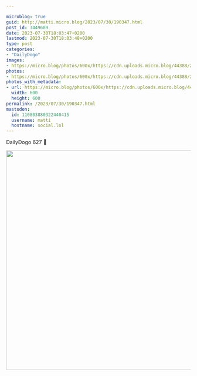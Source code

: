 ```yaml
---

microblog: true
guid: http://matti.micro.blog/2023/07/30/190347.html
post_id: 3449689
date: 2023-07-30T18:03:47+0200
lastmod: 2023-07-30T18:03:48+0200
type: post
categories:
- "DailyDogo"
images:
- https://micro.blog/photos/600x/https://cdn.uploads.micro.blog/44388/2023/6eb097e514f54cf2a6f0b76e60813cfa.jpg
photos:
- https://micro.blog/photos/600x/https://cdn.uploads.micro.blog/44388/2023/6eb097e514f54cf2a6f0b76e60813cfa.jpg
photos_with_metadata:
- url: https://micro.blog/photos/600x/https://cdn.uploads.micro.blog/44388/2023/6eb097e514f54cf2a6f0b76e60813cfa.jpg
  width: 600
  height: 600
permalink: /2023/07/30/190347.html
mastodon:
  id: 110803880322440415
  username: matti
  hostname: social.lol
---
```

DailyDogo 627 🐶

<img src="https://micro.blog/photos/600x/https://blog.martin-haehnel.de/uploads/2023/6eb097e514f54cf2a6f0b76e60813cfa.jpg" width="600" height="600" alt="" />
